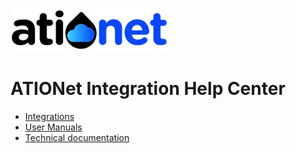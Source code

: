 ![ationetlogo](Content/Images/ATIOnetLogo_250x70.png) 
# ATIONet Integration Help Center


- [Integrations](README_Integration.md)
- [User Manuals](README_UserManuals.md)
- [Technical documentation]()
